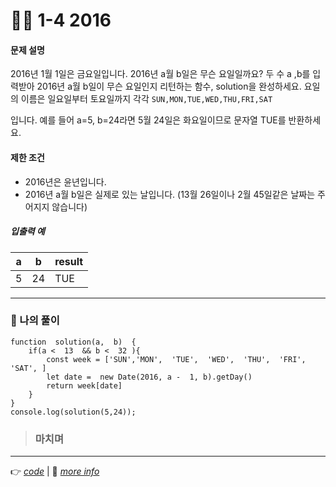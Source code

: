 <h1 id="👩‍💻-1-4-2016">👩‍💻 1-4 2016</h1>
<h4 id="문제-설명">문제 설명</h4>
<p>2016년 1월 1일은 금요일입니다. 2016년 a월 b일은 무슨 요일일까요? 두 수 a ,b를 입력받아 2016년 a월 b일이 무슨 요일인지 리턴하는 함수, solution을 완성하세요. 요일의 이름은 일요일부터 토요일까지 각각  <code>SUN,MON,TUE,WED,THU,FRI,SAT</code></p>
<p>입니다. 예를 들어 a=5, b=24라면 5월 24일은 화요일이므로 문자열  TUE를 반환하세요.</p>
<h4 id="제한-조건">제한 조건</h4>
<ul>
<li>2016년은 윤년입니다.</li>
<li>2016년 a월 b일은 실제로 있는 날입니다. (13월 26일이나 2월 45일같은 날짜는 주어지지 않습니다)</li>
</ul>
<h5 id="입출력-예">입출력 예</h5>

<table>
<thead>
<tr>
<th>a</th>
<th>b</th>
<th>result</th>
</tr>
</thead>
<tbody>
<tr>
<td>5</td>
<td>24</td>
<td>TUE</td>
</tr>
</tbody>
</table><hr>
<h3 id="👤-나의-풀이">👤 나의 풀이</h3>
<pre class=" language-javascript"><code class="prism  language-javascript"><span class="token keyword">function</span>  <span class="token function">solution</span><span class="token punctuation">(</span>a<span class="token punctuation">,</span>  b<span class="token punctuation">)</span>  <span class="token punctuation">{</span>
	<span class="token keyword">if</span><span class="token punctuation">(</span>a <span class="token operator">&lt;</span>  <span class="token number">13</span>  <span class="token operator">&amp;&amp;</span> b <span class="token operator">&lt;</span>  <span class="token number">32</span> <span class="token punctuation">)</span><span class="token punctuation">{</span>
		<span class="token keyword">const</span> week <span class="token operator">=</span> <span class="token punctuation">[</span><span class="token string">'SUN'</span><span class="token punctuation">,</span><span class="token string">'MON'</span><span class="token punctuation">,</span>  <span class="token string">'TUE'</span><span class="token punctuation">,</span>  <span class="token string">'WED'</span><span class="token punctuation">,</span>  <span class="token string">'THU'</span><span class="token punctuation">,</span>  <span class="token string">'FRI'</span><span class="token punctuation">,</span>  <span class="token string">'SAT'</span><span class="token punctuation">,</span> <span class="token punctuation">]</span>
		<span class="token keyword">let</span> date <span class="token operator">=</span>  <span class="token keyword">new</span> <span class="token class-name">Date</span><span class="token punctuation">(</span><span class="token number">2016</span><span class="token punctuation">,</span> a <span class="token operator">-</span>  <span class="token number">1</span><span class="token punctuation">,</span> b<span class="token punctuation">)</span><span class="token punctuation">.</span><span class="token function">getDay</span><span class="token punctuation">(</span><span class="token punctuation">)</span>
		<span class="token keyword">return</span> week<span class="token punctuation">[</span>date<span class="token punctuation">]</span>
	<span class="token punctuation">}</span>
<span class="token punctuation">}</span>
console<span class="token punctuation">.</span><span class="token function">log</span><span class="token punctuation">(</span><span class="token function">solution</span><span class="token punctuation">(</span><span class="token number">5</span><span class="token punctuation">,</span><span class="token number">24</span><span class="token punctuation">)</span><span class="token punctuation">)</span><span class="token punctuation">;</span>
</code></pre>
<blockquote>
<h3 id="마치며">마치며</h3>
</blockquote>
<hr>
<p>👉 <a href="https://github.com/gay0ung/Algorithm/blob/master/PROGRAMMERS/LEVEL_01/%E2%9C%A8%20code-re/04_2016.html"><em>code</em></a> | 📝 <a href="https://github.com/gay0ung/TIL/blob/master/2020/07_JULY/0722.md"><em>more info</em></a></p>

